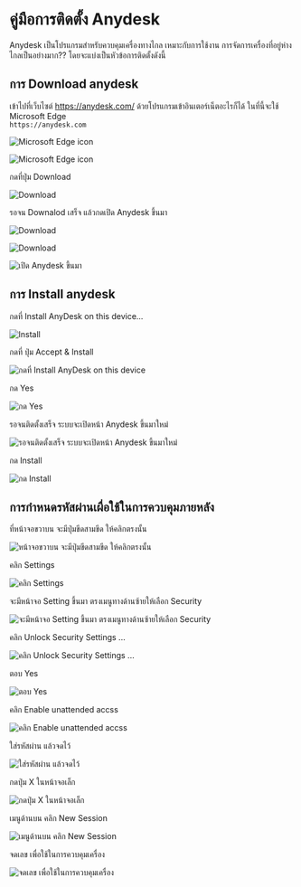 # คู่มือการติดตั้ง Anydesk  
  Anydesk เป็นโปรแกรมสำหรับควบคุมเครื่องทางไกล เหมาะกับการใช้งาน การจัดการเครื่องที่อยู่ห่างไกลเป็นอย่างมาก?? โดยจะแบ่งเป็นหัวข้อการติดตั้งดังนี้  

## การ Download anydesk

  เข้าไปที่เว็บไซต์ https://anydesk.com/ ด้วยโปรแกรมเข้าอินเตอร์เน็ตอะไรก็ได้ ในที่นี้จะใช้ Microsoft Edge  
  `https://anydesk.com`

  ![Microsoft Edge icon](image/an_edge1.png)  

  ![Microsoft Edge icon](image/an_edge2.png)  

  กดที่ปุ่ม Download  

  ![Download](image/an_download1.png)  

  รอจน Downalod เสร็จ แล้วกดเปิด Anydesk ขึ้นมา  

  ![Download](image/an_download2.png)  

  ![Download](image/an_download3.png)  

  ![เปิด Anydesk ขึ้นมา](image/an_open.png)  

## การ Install anydesk

  กดที่ Install AnyDesk on this device...  

  ![Install](image/an_install1.png)  

  กดที่ ปุ่ม Accept & Install  

  ![กดที่ Install AnyDesk on this device](image/an_install2.png)  

  กด Yes  

  ![กด Yes  ](image/an_install3.png)  

  รอจนติดตั้งเสร็จ ระบบจะเปิดหน้า Anydesk ขึ้นมาใหม่  

  ![รอจนติดตั้งเสร็จ ระบบจะเปิดหน้า Anydesk ขึ้นมาใหม่  ](image/an_install4.png)  

  กด Install  

  ![กด Install  ](image/an_install5.png)  

## การกำหนดรหัสผ่านเผื่อใช้ในการควบคุมภายหลัง

  ที่หน้าจอขวาบน จะมีปุ่มขีดสามขีด ให้คลิกตรงนั้น  

  ![่หน้าจอขวาบน จะมีปุ่มขีดสามขีด ให้คลิกตรงนั้น  ](image/an_setup1.png)  

  คลิก Settings  

  ![คลิก Settings](image/an_setup2.png)  

  จะมีหน้าจอ Setting ขึ้นมา ตรงเมนูทางด้านซ้ายให้เลือก Security  

  ![จะมีหน้าจอ Setting ขึ้นมา ตรงเมนูทางด้านซ้ายให้เลือก Security](image/an_setup3.png)  

  คลิก Unlock Security Settings ...  

  ![คลิก Unlock Security Settings ...](image/an_setup4.png)  

  ตอบ Yes  

  ![ตอบ Yes](image/an_install3.png)  

  คลิก Enable unattended accss  

  ![คลิก Enable unattended accss](image/an_setup5.png)  

  ใส่รหัสผ่าน แล้วจดไว้  

  ![ใส่รหัสผ่าน แล้วจดไว้](image/an_setup6.png)  

  กดปุ่ม X ในหน้าจอเล็ก  

  ![กดปุ่ม X ในหน้าจอเล็ก](image/an_setup7.png)  

  เมนูด้านบน คลิก New Session  

  ![เมนูด้านบน คลิก New Session](image/an_setup8.png)  

  จดเลข เพื่อใช้ในการควบคุมเครื่อง  

  ![จดเลข เพื่อใช้ในการควบคุมเครื่อง](image/an_setup9.png)  
